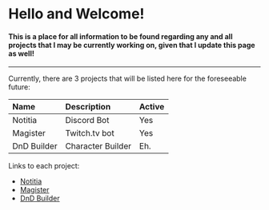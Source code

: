 # Hello and Welcome!

#### This is a place for all information to be found regarding any and all projects that I may be currently working on, given that I update this page as well!

* * *

Currently, there are 3 projects that will be listed here for the foreseeable future:

| Name         | Description       | Active |
|:-------------|:------------------|:------ |
| Notitia      | Discord Bot       | Yes    |  
| Magister     | Twitch.tv bot     | Yes    |  
| DnD Builder  | Character Builder | Eh.    |  

Links to each project:

* [Notitia](https://github.com/TacetNoxPavor/Notitia)
* [Magister](https://github.com/TacetNoxPavor/Magister)
* [DnD Builder](https://github.com/TacetNoxPavor/DnD5e-Character-Builder)

